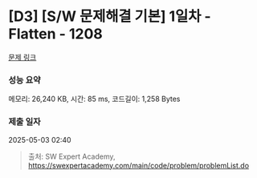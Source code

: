 # [D3] [S/W 문제해결 기본] 1일차 - Flatten - 1208 

[문제 링크](https://swexpertacademy.com/main/code/problem/problemDetail.do?contestProbId=AV139KOaABgCFAYh) 

### 성능 요약

메모리: 26,240 KB, 시간: 85 ms, 코드길이: 1,258 Bytes

### 제출 일자

2025-05-03 02:40



> 출처: SW Expert Academy, https://swexpertacademy.com/main/code/problem/problemList.do